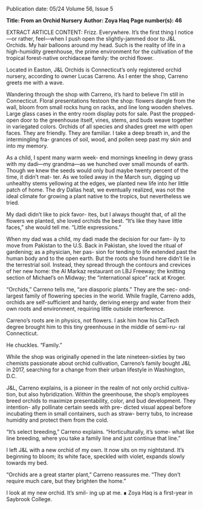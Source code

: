 Publication date: 05/24
Volume 56, Issue 5

**Title: From an Orchid Nursery**
**Author: Zoya Haq**
**Page number(s): 46**

EXTRACT ARTICLE CONTENT:
Frizz. Everywhere. It’s the first 
thing I notice—or rather, feel—when 
I push open the slightly-jammed door to 
J&L Orchids. My hair balloons around 
my head. Such is the reality of life in a 
high-humidity greenhouse, the prime 
environment for the cultivation of the 
tropical forest-native orchidaceae family: 
the orchid flower.


Located in Easton, J&L Orchids 
is Connecticut’s only registered orchid 
nursery, according to owner Lucas 
Carreno. As I enter the shop, Carreno 
greets me with a wave.


Wandering through the shop with 
Carreno, it’s hard to believe I’m still in 
Connecticut. Floral presentations festoon 
the shop: flowers dangle from the wall, 
bloom from small rocks hung on racks, 
and line long wooden shelves. Large glass 
cases in the entry room display pots for 
sale. Past the propped-open door to the 
greenhouse itself, vines, stems, and buds 
weave together in variegated colors. 
Orchids of all species and shades 
greet me with open faces. They are 
friendly. They are familiar. I take a deep 
breath in, and the intermingling fra-
grances of soil, wood, and pollen seep 
past my skin and into my memory. 


As a child, I spent many warm week-
end mornings kneeling in dewy grass with 
my dadi—my grandma—as we hunched 
over small mounds of earth. Though we 
knew the seeds would only bud maybe 
twenty percent of the time, it didn’t mat-
ter. As we toiled away in the March sun, 
digging up unhealthy stems yellowing at 
the edges, we planted new life into her 
little patch of home. The dry Dallas heat, 
we eventually realized, was not the ideal 
climate for growing a plant native to the 
tropics, but nevertheless we tried.


My dadi didn’t like to pick favor-
ites, but I always thought that, of all the 
flowers we planted, she loved orchids the 
best. “It’s like they have little faces,” she 
would tell me. “Little expressions.” 


When my dad was a child, my 
dadi made the decision for our fam-
ily to move from Pakistan to the U.S. 
Back in Pakistan, she loved the ritual 
of gardening; as a physician, her pas-
sion for tending to life extended past 
the human body and to the open earth. 
But the roots she found here didn’t lie in 
the terrestrial soil. Instead, they spread 
through the contours and crevices of her 
new home: the Al Markaz restaurant 
on LBJ Freeway; the knitting section of 
Michael’s on Midway; the “international 
spice” rack at Kroger. 


“Orchids,” Carreno tells me, “are 
diasporic plants.” They are the sec-
ond-largest family of flowering species 
in the world. While fragile, Carreno 
adds, orchids are self-sufficient and 
hardy, deriving energy and water from 
their own roots and environment, 
requiring little outside interference.


Carreno’s roots are in physics, not 
flowers. I ask him how his CalTech 
degree brought him to this tiny 
greenhouse in the middle of semi-ru-
ral Connecticut. 


He chuckles. “Family.”


While the shop was originally 
opened in the late nineteen-sixties by 
two chemists passionate about orchid 
cultivation, Carreno’s family bought J&L 
in 2017, searching for a change from their 
urban lifestyle in Washington, D.C.


J&L, Carreno explains, is a pioneer 
in the realm of not only orchid cultiva-
tion, but also hybridization. Within the 
greenhouse, the shop’s employees breed 
orchids to maximize presentability, color, 
and bud development. They intention-
ally pollinate certain seeds with pre-
dicted visual appeal before incubating 
them in small containers, such as straw-
berry tubs, to increase humidity and 
protect them from the cold.

“It’s 
select 
breeding,” 
Carreno 
explains. “Horticulturally, it’s some-
what like line breeding, where you take 
a family line and just continue that line.” 


I left J&L with a new orchid of 
my own. It now sits on my nightstand. 
It’s beginning to bloom; its white face, 
speckled with violet, expands slowly 
towards my bed. 


“Orchids are a great starter plant,” 
Carreno reassures me. “They don’t require 
much care, but they brighten the home.” 


I look at my new orchid. It’s smil-
ing up at me. ∎
Zoya Haq is a first-year 
in Saybrook College.